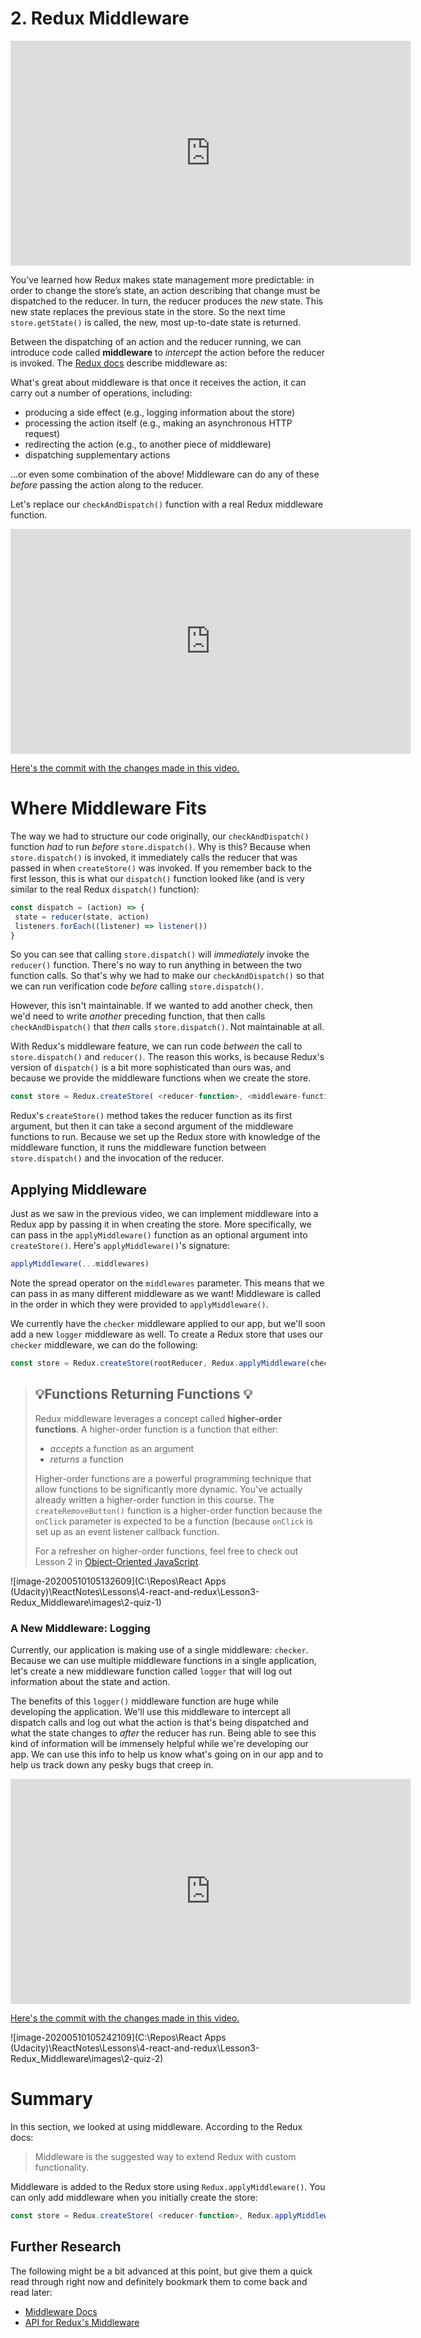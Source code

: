 # 2. Redux Middleware



<iframe allowfullscreen="1" allow="accelerometer; autoplay; encrypted-media; gyroscope; picture-in-picture" title="YouTube video player" src="https://www.youtube.com/embed/WOEUwVOI0iw?showinfo=0&amp;rel=0&amp;autohide=1&amp;vq=hd720&amp;hl=en-us&amp;cc_load_policy=0&amp;enablejsapi=1&amp;origin=https%3A%2F%2Fclassroom.udacity.com&amp;widgetid=141" id="widget142" width="640" height="360" frameborder="0"></iframe>



You’ve learned how Redux makes state management more predictable: in order to  change the store’s state, an action describing that change must be  dispatched to the reducer. In turn, the reducer produces the *new* state. This new state replaces the previous state in the store. So the next time `store.getState()` is called, the new, most up-to-date state is returned.

Between the dispatching of an action and the reducer running, we can introduce code called **middleware** to *intercept* the action before the reducer is invoked. The [Redux docs](http://redux.js.org/docs/advanced/Middleware.html) describe middleware as:



What's great about middleware is that once it receives the action, it can carry out a number of operations, including:

- producing a side effect (e.g., logging information about the store)
- processing the action itself (e.g., making an asynchronous HTTP request)
- redirecting the action (e.g., to another piece of middleware)
- dispatching supplementary actions

…or even some combination of the above! Middleware can do any of these *before* passing the action along to the reducer.

Let's replace our `checkAndDispatch()` function with a real Redux middleware function.



<iframe allowfullscreen="1" allow="accelerometer; autoplay; encrypted-media; gyroscope; picture-in-picture" title="YouTube video player" src="https://www.youtube.com/embed/2Dx7OBAEhV0?showinfo=0&amp;rel=0&amp;autohide=1&amp;vq=hd720&amp;hl=en-us&amp;cc_load_policy=0&amp;enablejsapi=1&amp;origin=https%3A%2F%2Fclassroom.udacity.com&amp;widgetid=143" id="widget144" width="640" height="360" frameborder="0"></iframe>



[Here's the commit with the changes made in this video.](https://github.com/udacity/reactnd-redux-todos-goals/commit/e1e96d97cd1566a35a34623fc5b43d1a0ba5d3ef)

# Where Middleware Fits

The way we had to structure our code originally, our `checkAndDispatch()` function *had* to run *before* `store.dispatch()`. Why is this? Because when `store.dispatch()` is invoked, it immediately calls the reducer that was passed in when `createStore()` was invoked. If you remember back to the first lesson, this is what our `dispatch()` function looked like (and is very similar to the real Redux `dispatch()` function):

```js
const dispatch = (action) => {
 state = reducer(state, action)
 listeners.forEach((listener) => listener())
}
```

So you can see that calling `store.dispatch()` will *immediately* invoke the `reducer()` function. There's no way to run anything in between the two function calls. So that's why we had to make our `checkAndDispatch()` so that we can run verification code *before* calling `store.dispatch()`.

However, this isn't maintainable. If we wanted to add another check, then we'd need to write *another* preceding function, that then calls `checkAndDispatch()` that *then* calls `store.dispatch()`. Not maintainable at all.

With Redux's middleware feature, we can run code *between* the call to `store.dispatch()` and `reducer()`. The reason this works, is because Redux's version of `dispatch()` is a bit more sophisticated than ours was, and because we provide the middleware functions when we create the store.

```js
const store = Redux.createStore( <reducer-function>, <middleware-functions> )
```

Redux's `createStore()` method takes the reducer function  as its first argument, but then it can take a second argument of the  middleware functions to run. Because we set up the Redux store with  knowledge of the middleware function, it runs the middleware function  between `store.dispatch()` and the invocation of the reducer.



## Applying Middleware

Just as we saw in the previous video, we can implement middleware  into a Redux app by passing it in when creating the store. More  specifically, we can pass in the `applyMiddleware()` function as an optional argument into `createStore()`. Here's `applyMiddleware()`'s signature:

```js
applyMiddleware(...middlewares)
```

Note the spread operator on the `middlewares` parameter.  This means that we can pass in as many different middleware as we want!  Middleware is called in the order in which they were provided to `applyMiddleware()`. 

We currently have the `checker` middleware applied to our app, but we'll soon add a new `logger` middleware as well. To create a Redux store that uses our `checker` middleware, we can do the following:

```js
const store = Redux.createStore(rootReducer, Redux.applyMiddleware(checker))
```



> ## 💡Functions Returning Functions 💡
>
> Redux middleware leverages a concept called **higher-order functions**. A higher-order function is a function that either:
>
> - *accepts* a function as an argument 
> - *returns* a function
>
> Higher-order functions are a powerful programming technique that  allow functions to be significantly more dynamic. You've actually  already written a higher-order function in this course. The `createRemoveButton()` function is a higher-order function because the `onClick` parameter is expected to be a function (because `onClick` is set up as an event listener callback function.
>
> For a refresher on higher-order functions, feel free to check out Lesson 2 in [Object-Oriented JavaScript](https://www.udacity.com/course/object-oriented-javascript--ud711).

![image-20200510105132609](C:\Repos\React Apps (Udacity)\ReactNotes\Lessons\4-react-and-redux\Lesson3-Redux_Middleware\images\2-quiz-1)

### A New Middleware: Logging

Currently, our application is making use of a single middleware: `checker`. Because we can use multiple middleware functions in a single application, let's create a new middleware function called `logger` that will log out information about the state and action.

The benefits of this `logger()` middleware function are  huge while developing the application. We'll use this middleware to  intercept all dispatch calls and log out what the action is that's being dispatched and what the state changes to *after* the reducer has run. Being able to see this kind of information will be immensely  helpful while we're developing our app. We can use this info to help us  know what's going on in our app and to help us track down any pesky bugs that creep in. 



<iframe allowfullscreen="1" allow="accelerometer; autoplay; encrypted-media; gyroscope; picture-in-picture" title="YouTube video player" src="https://www.youtube.com/embed/GWrRJOTCfI8?showinfo=0&amp;rel=0&amp;autohide=1&amp;vq=hd720&amp;hl=en-us&amp;cc_load_policy=0&amp;enablejsapi=1&amp;origin=https%3A%2F%2Fclassroom.udacity.com&amp;widgetid=145" id="widget146" width="640" height="360" frameborder="0"></iframe>



[Here's the commit with the changes made in this video.](https://github.com/udacity/reactnd-redux-todos-goals/commit/e07e1785e0bf90b2128eac3a63674ec9c8daabac)

![image-20200510105242109](C:\Repos\React Apps (Udacity)\ReactNotes\Lessons\4-react-and-redux\Lesson3-Redux_Middleware\images\2-quiz-2)

# Summary

In this section, we looked at using middleware. According to the Redux docs:

> Middleware is the suggested way to extend Redux with custom functionality.

Middleware is added to the Redux store using `Redux.applyMiddleware()`. You can only add middleware when you initially create the store:

```js
const store = Redux.createStore( <reducer-function>, Redux.applyMiddleware(<middleware-functions>) )
```



## Further Research

The following might be a bit advanced at this point, but give them a  quick read through right now and definitely bookmark them to come back  and read later:

- [Middleware Docs](https://redux.js.org/advanced/middleware)
- [API for Redux's Middleware](https://redux.js.org/api-reference/applymiddleware)